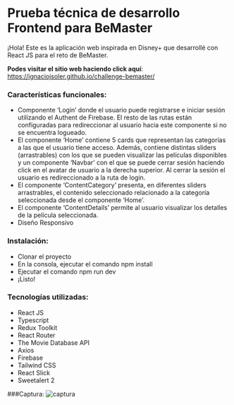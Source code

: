 # Prueba técnica de desarrollo Frontend para BeMaster

¡Hola! Este es la aplicación web inspirada en Disney+ que desarrollé con React JS para el reto de BeMaster.

**Podes visitar el sitio web haciendo click aquí**: https://ignaciojsoler.github.io/challenge-bemaster/

### Características funcionales:
- Componente ‘Login’ donde el usuario puede registrarse e iniciar sesión utilizando el Authent de Firebase. El resto de las rutas están configuradas para redireccionar al usuario hacia este componente si no se encuentra logueado.
- El componente ‘Home’ contiene 5 cards que representan las categorías a las que el usuario tiene acceso. Además, contiene distintas sliders (arrastrables) con los que se pueden visualizar las películas disponibles y un componente ‘Navbar’ con el que se puede cerrar sesión haciendo click en el avatar de usuario a la derecha superior. Al cerrar la sesión el usuario es redireccionado a la ruta de login.
- El componente ‘ContentCategory’ presenta, en diferentes sliders arrastrables, el contenido seleccionado relacionado a la categoría seleccionada desde el componente ‘Home’.
- El componente ‘ContentDetails’ permite al usuario visualizar los detalles de la película seleccionada.
- Diseño Responsivo

### Instalación:
- Clonar el proyecto
- En la consola, ejecutar el comando npm install
- Ejecutar el comando npm run dev
- ¡Listo!

### Tecnologías utilizadas:
- React JS
- Typescript
- Redux Toolkit
- React Router
- The Movie Database API
- Axios
- Firebase
- Tailwind CSS
- React Slick
- Sweetalert 2

###Captura:
![captura](https://user-images.githubusercontent.com/70725223/185155674-76b4ec2d-b154-4e56-9b60-55df4ca71164.png)

